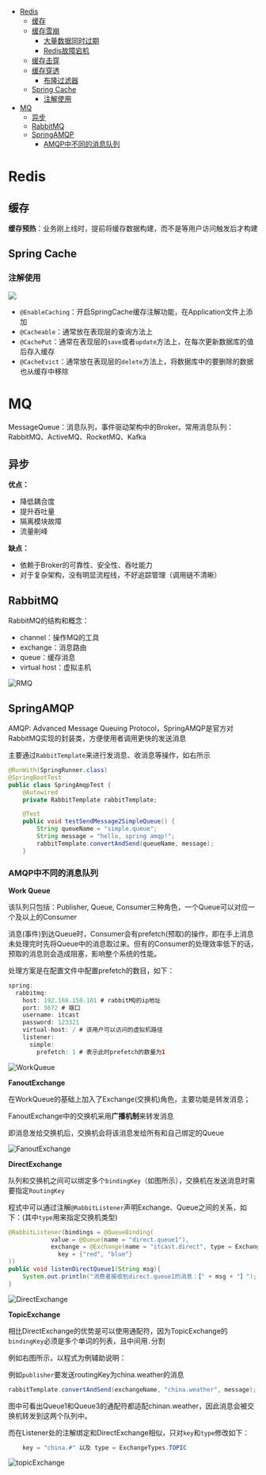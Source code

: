 - [Redis](#redis)
  - [缓存](#缓存)
  - [缓存雪崩](#缓存雪崩)
    - [大量数据同时过期](#大量数据同时过期)
    - [Redis故障宕机](#redis故障宕机)
  - [缓存击穿](#缓存击穿)
  - [缓存穿透](#缓存穿透)
    - [布隆过滤器](#布隆过滤器)
  - [Spring Cache](#spring-cache)
    - [注解使用](#注解使用)
- [MQ](#mq)
  - [异步](#异步)
  - [RabbitMQ](#rabbitmq)
  - [SpringAMQP](#springamqp)
    - [AMQP中不同的消息队列](#amqp中不同的消息队列)


# Redis

## 缓存

**缓存预热**：业务刚上线时，提前将缓存数据构建，而不是等用户访问触发后才构建


## Spring Cache

### 注解使用

![](https://cdn.nlark.com/yuque/0/2023/png/22893446/1678438465113-9500839b-27bc-4a64-b7eb-872c953af0fa.png)

- `@EnableCaching`：开启SpringCache缓存注解功能，在Application文件上添加
- `@Cacheable`：通常放在表现层的查询方法上
- `@CachePut`：通常在表现层的`save`或者`update`方法上，在每次更新数据库的值后存入缓存
- `@CacheEvict`：通常放在表现层的`delete`方法上，将数据库中的要删除的数据也从缓存中移除

# MQ

MessageQueue：消息队列，事件驱动架构中的Broker。常用消息队列：RabbitMQ、ActiveMQ、RocketMQ、Kafka

## 异步

**优点：**

- 降低耦合度
- 提升吞吐量
- 隔离模块故障 
- 流量削峰

**缺点：**

- 依赖于Broker的可靠性、安全性、吞吐能力
- 对于复杂架构，没有明显流程线，不好追踪管理（调用链不清晰）

## RabbitMQ

RabbitMQ的结构和概念：

- channel：操作MQ的工具
- exchange：消息路由
- queue：缓存消息
- virtual host：虚拟主机

![RMQ](https://raw.githubusercontent.com/PercivalYang/imgsSaving/main/imgs/RMQ.png)

## SpringAMQP

AMQP: Advanced Message Queuing Protocol，SpringAMQP是官方对RabbitMQ实现的封装类，方便使用者调用更快的发送消息

主要通过`RabbitTemplate`来进行发消息、收消息等操作，如右所示

```java
@RunWith(SpringRunner.class)
@SpringBootTest
public class SpringAmqpTest {
    @Autowired
    private RabbitTemplate rabbitTemplate;

    @Test
    public void testSendMessage2SimpleQueue() {
        String queueName = "simple.queue";
        String message = "hello, spring amqp!";
        rabbitTemplate.convertAndSend(queueName, message);
    }
```

### AMQP中不同的消息队列

**Work Queue**

该队列只包括：Publisher, Queue, Consumer三种角色，一个Queue可以对应一个及以上的Consumer

消息(事件)到达Queue时，Consumer会有prefetch(预取)的操作，即在手上消息未处理完时先将Queue中的消息取过来。但有的Consumer的处理效率低下的话，预取的消息则会造成阻塞，影响整个系统的性能。

处理方案是在配置文件中配置prefetch的数目，如下：

```java
spring:
  rabbitmq:
    host: 192.168.150.101 # rabbitMQ的ip地址
    port: 5672 # 端口
    username: itcast
    password: 123321
    virtual-host: / # 该用户可以访问的虚拟机路径
    listener:
      simple:
        prefetch: 1 # 表示此时prefetch的数量为1
```

![WorkQueue](https://raw.githubusercontent.com/PercivalYang/imgsSaving/main/imgs/WorkQueue.png)

**FanoutExchange**

在WorkQueue的基础上加入了Exchange(交换机)角色，主要功能是转发消息；

FanoutExchange中的交换机采用**广播机制**来转发消息

即消息发给交换机后，交换机会将该消息发给所有和自己绑定的Queue

![FanoutExchange](https://raw.githubusercontent.com/PercivalYang/imgsSaving/main/imgs/FanoutExchange.png)

**DirectExchange**

队列和交换机之间可以绑定多个`bindingKey`（如图所示），交换机在发送消息时需要指定`RoutingKey`

程式中可以通过注解`@RabbitListener`声明Exchange、Queue之间的关系，如下：(其中`type`用来指定交换机类型)

```java
@RabbitListener(bindings = @QueueBinding(
            value = @Queue(name = "direct.queue1"),
            exchange = @Exchange(name = "itcast.direct", type = ExchangeTypes.DIRECT),
	          key = {"red", "blue"}
))
public void listenDirectQueue1(String msg){
    System.out.println("消费者接收到direct.queue1的消息：【" + msg + "】");
}
```

![DirectExchange](https://raw.githubusercontent.com/PercivalYang/imgsSaving/main/imgs/DirectExchange.png)

**TopicExchange**

相比DirectExchange的优势是可以使用通配符，因为TopicExchange的`bindingKey`必须是多个单词的列表，且中间用`.`分割

例如右图所示，以程式为例辅助说明：

例如`publisher`要发送routingKey为china.weather的消息

```java
rabbitTemplate.convertAndSend(exchangeName, "china.weather", message);
```

图中可看出Queue1和Queue3的通配符都适配chinan.weather，因此消息会被交换机转发到这两个队列中。

而在Listener处的注解绑定和DirectExchange相似，只对`key`和`type`修改如下：

```java
	key = "china.#" 以及 type = ExchangeTypes.TOPIC
```

![topicExchange](https://raw.githubusercontent.com/PercivalYang/imgsSaving/main/imgs/topicExchange.png)
